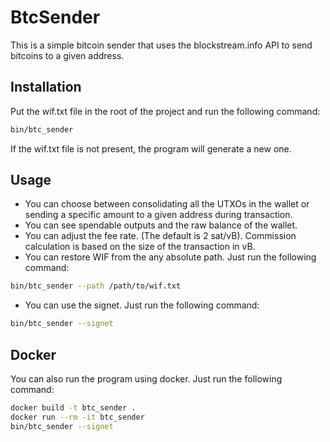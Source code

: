 # BtcSender

This is a simple bitcoin sender that uses the blockstream.info API to send bitcoins to a given address.

## Installation
Put the wif.txt file in the root of the project and run the following command:
```bash
bin/btc_sender
```

If the wif.txt file is not present, the program will generate a new one.

## Usage
- You can choose between consolidating all the UTXOs in the wallet or sending a specific amount to a given address during transaction.
- You can see spendable outputs and the raw balance of the wallet.
- You can adjust the fee rate. (The default is 2 sat/vB). Commission calculation is based on the size of the transaction in vB.
- You can restore WIF from the any absolute path. Just run the following command:
```bash
bin/btc_sender --path /path/to/wif.txt
```

- You can use the signet. Just run the following command:
```bash
bin/btc_sender --signet
```

## Docker

You can also run the program using docker. Just run the following command:
```bash
docker build -t btc_sender .
docker run --rm -it btc_sender
bin/btc_sender --signet
```
